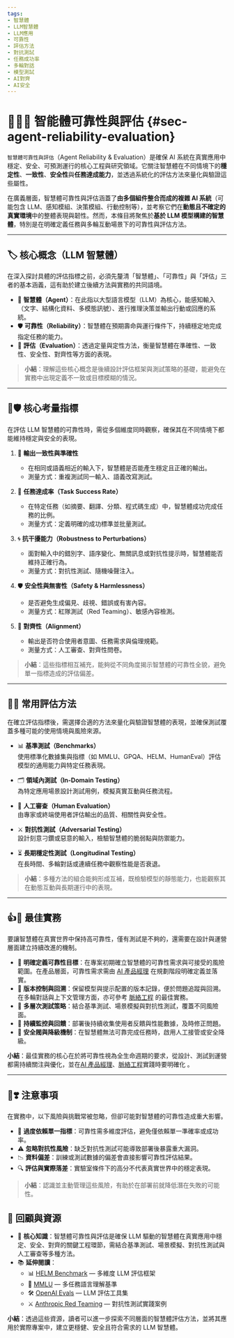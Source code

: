 ```yaml
---
tags:  
- 智慧體
- LLM智慧體
- LLM應用  
- 可靠性  
- 評估方法  
- 對抗測試  
- 任務成功率  
- 多輪對話  
- 模型測試  
- AI對齊  
- AI安全  
---
```

# 🌉🤖🚨 智能體可靠性與評估 {#sec-agent-reliability-evaluation}
`智慧體可靠性與評估`（Agent Reliability & Evaluation）是確保 AI 系統在真實應用中穩定、安全、可預測運行的核心工程與研究領域。它關注智慧體在不同情境下的**穩定性**、**一致性**、**安全性**與**任務達成能力**，並透過系統化的評估方法來量化與驗證這些屬性。

在廣義層面，智慧體可靠性與評估涵蓋了**由多個組件整合而成的複雜 AI 系統**（可能包含 LLM、感知模組、決策模組、行動控制等），並考察它們在**動態且不確定的真實環境**中的整體表現與韌性。然而，本條目將聚焦於**基於 LLM 模型構建的智慧體**，特別是在明確定義任務與多輪互動場景下的可靠性與評估方法。

---

## 🏷️ 核心概念（LLM 智慧體）

在深入探討具體的評估指標之前，必須先釐清「智慧體」、「可靠性」與「評估」三者的基本涵義，這有助於建立後續方法與實務的共同語境。

- 🤖 **智慧體（Agent）**：在此指以大型語言模型（LLM）為核心，能感知輸入（文字、結構化資料、多模態訊號）、進行推理決策並輸出行動或回應的系統。  
- 🛡️ **可靠性（Reliability）**：智慧體在預期壽命與運行條件下，持續穩定地完成指定任務的能力。  
- 📏 **評估（Evaluation）**：透過定量與定性方法，衡量智慧體在準確性、一致性、安全性、對齊性等方面的表現。  

> **小結**：理解這些核心概念是後續設計評估框架與測試策略的基礎，能避免在實務中出現定義不一致或目標模糊的情況。

***

## 🎯🛡 核心考量指標

在評估 LLM 智慧體的可靠性時，需從多個維度同時觀察，確保其在不同情境下都能維持穩定與安全的表現。

1. 📌 **輸出一致性與準確性**  
   - 在相同或語義相近的輸入下，智慧體是否能產生穩定且正確的輸出。  
   - 測量方式：重複測試同一輸入、語義改寫測試。

2. 🎯 **任務達成率（Task Success Rate）**  
   - 在特定任務（如摘要、翻譯、分類、程式碼生成）中，智慧體成功完成任務的比例。  
   - 測量方式：定義明確的成功標準並批量測試。

3. 🌀 **抗干擾能力（Robustness to Perturbations）**  
   - 面對輸入中的錯別字、語序變化、無關訊息或對抗性提示時，智慧體能否維持正確行為。  
   - 測量方式：對抗性測試、隨機噪聲注入。

4. 🛡️ **安全性與無害性（Safety & Harmlessness）**  
   - 是否避免生成偏見、歧視、錯誤或有害內容。  
   - 測量方式：紅隊測試（Red Teaming）、敏感內容檢測。

5. 🤝 **對齊性（Alignment）**  
   - 輸出是否符合使用者意圖、任務需求與倫理規範。  
   - 測量方式：人工審查、對齊性問卷。

> **小結**：這些指標相互補充，能夠從不同角度揭示智慧體的可靠性全貌，避免單一指標造成的評估偏差。

---

## 🧪📐 常用評估方法

在確立評估指標後，需選擇合適的方法來量化與驗證智慧體的表現，並確保測試覆蓋多種可能的使用情境與風險來源。

- 📊 **基準測試（Benchmarks）**  
  使用標準化數據集與指標（如 MMLU、GPQA、HELM、HumanEval）評估模型的通用能力與特定任務表現。

- 🗂️ **領域內測試（In-Domain Testing）**  
  為特定應用場景設計測試用例，模擬真實互動與任務流程。

- 👀 **人工審查（Human Evaluation）**  
  由專家或終端使用者評估輸出的品質、相關性與安全性。

- ⚔️ **對抗性測試（Adversarial Testing）**  
  設計刻意刁鑽或惡意的輸入，檢驗智慧體的脆弱點與防禦能力。

- ⏳ **長期穩定性測試（Longitudinal Testing）**  
  在長時間、多輪對話或連續任務中觀察性能是否衰退。

> **小結**：多種方法的組合能夠形成互補，既檢驗模型的靜態能力，也能觀察其在動態互動與長期運行中的表現。

---

## 👍💖 最佳實務

要讓智慧體在真實世界中保持高可靠性，僅有測試是不夠的，還需要在設計與運營層面建立持續改進的機制。

- 🎯 **明確定義可靠性目標**：在專案初期確立智慧體的可靠性需求與可接受的風險範圍。在產品層面，可靠性需求需由 [AI 產品經理](#sec-ai-pm) 在規劃階段明確定義並落實。
- 📜 **版本控制與回溯**：保留模型與提示配置的版本記錄，便於問題追蹤與回溯。在多輪對話與上下文管理方面，亦可參考 [脈絡工程](10-05-context_engineering.zh-hant) 的最佳實務。  
- 🧩 **多層次測試策略**：結合基準測試、場景模擬與對抗性測試，覆蓋不同風險面。  
- 📡 **持續監控與回饋**：部署後持續收集使用者反饋與性能數據，及時修正問題。  
- 🛑 **安全閥與降級機制**：在智慧體無法可靠完成任務時，啟用人工接管或安全降級。  

**小結**：最佳實務的核心在於將可靠性視為全生命週期的要求，從設計、測試到運營都需持續關注與優化，並在[AI 產品經理](#sec-ai-pm)、[脈絡工程](10-05-context_engineering.zh-hant)實踐時要明確化 。

---

## 🤞❣️ 注意事項

在實務中，以下風險與挑戰常被忽略，但卻可能對智慧體的可靠性造成重大影響。

- 🚫 **過度依賴單一指標**：可靠性需多維度評估，避免僅依賴單一準確率或成功率。  
- ⚠️ **忽略對抗性風險**：缺乏對抗性測試可能導致部署後暴露重大漏洞。  
- 📉 **資料偏差**：訓練或測試數據的偏差會直接影響可靠性評估結果。  
- 🔍 **評估與實際落差**：實驗室條件下的高分不代表真實世界中的穩定表現。  

> **小結**：認識並主動管理這些風險，有助於在部署前就降低潛在失敗的可能性。

## 🌉 回顧與資源

- 🌟 **核心知識**：智慧體可靠性與評估是確保 LLM 驅動的智慧體在真實應用中穩定、安全、對齊的關鍵工程環節，需結合基準測試、場景模擬、對抗性測試與人工審查等多種方法。  
- 📚 **延伸閱讀**：  
  - 📊 [HELM Benchmark](https://crfm.stanford.edu/helm/latest/) — 多維度 LLM 評估框架  
  - 🧠 [MMLU](https://github.com/hendrycks/test) — 多任務語言理解基準  
  - 🛠️ [OpenAI Evals](https://github.com/openai/evals) — LLM 評估工具集  
  - ⚔️ [Anthropic Red Teaming](https://www.anthropic.com/news/red-teaming) — 對抗性測試實踐案例  

**小結**：透過這些資源，讀者可以進一步探索不同層面的智慧體評估方法，並將其應用於實際專案中，建立更穩健、安全且符合需求的 LLM 智慧體。
